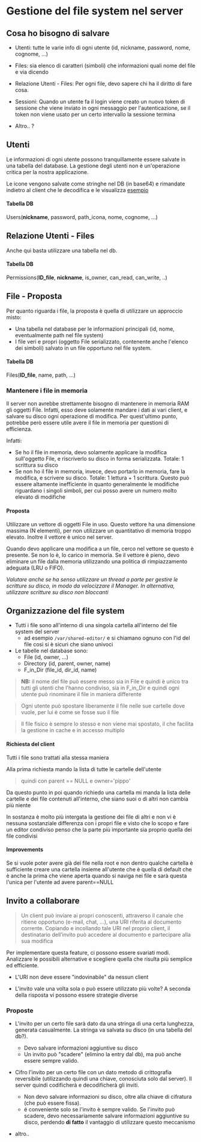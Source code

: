 # Gestione del file system nel server

## Cosa ho bisogno di salvare

- Utenti: tutte le varie info di ogni utente (id, nickname, password, nome, cognome, ...)
- Files: sia elenco di caratteri (simboli) che informazioni quali nome del file e via dicendo
- Relazione Utenti - Files: Per ogni file, devo sapere chi ha il diritto di fare cosa.
- Sessioni: Quando un utente fa il login viene creato un nuovo token di sessione che viene inviato in ogni messaggio per l'autenticazione, se il token non viene usato per un certo intervallo la sessione termina

- Altro.. ?

## Utenti

Le informazioni di ogni utente possono tranquillamente essere salvate in una tabella del database. La gestione degli utenti non è un'operazione critica per la nostra applicazione.

Le icone vengono salvate come stringhe nel DB (in base64) e rimandate indietro al client che le decodifica e le visualizza
[esempio](https://stackoverflow.com/questions/27854979/how-to-load-base64-image-data-from-json-in-qt)

#### Tabella DB

Users(__nickname__, password, path_icona, nome, cognome, ...)



## Relazione Utenti - Files

Anche qui basta utilizzare una tabella nel db.

#### Tabella DB

Permissions(__ID_file__, __nickname__, is_owner, can_read, can_write, ..)



## File - Proposta

Per quanto riguarda i file, la proposta è quella di utilizzare un approccio misto:

- Una tabella nel database per le informazioni principali (id, nome, eventualmente path nel file system)
- I file veri e propri (oggetto File serializzato, contenente anche l'elenco dei simboli) salvato in un file opportuno nel file system. 

#### Tabella DB

Files(__ID_file__, name, path, ...)

### Mantenere i file in memoria

Il server non avrebbe strettamente bisogno di mantenere in memoria RAM gli oggetti File. Infatti, esso deve solamente mandare i dati ai vari client, e salvare su disco ogni operazione di modifica. Per quest'ultimo punto, potrebbe però essere utile avere il file in memoria per questioni di efficienza.

Infatti:

- Se ho il file in memoria, devo solamente applicare la modifica sull'oggetto File, e riscriverlo su disco in forma serializzata. Totale: 1 scrittura su disco
- Se non ho il file in memoria, invece, devo portarlo in memoria, fare la modifica, e scrivere su disco. Totale: 1 lettura + 1 scrittura. Questo può essere altamente inefficiente in quanto generalmente le modifiche riguardano i singoli simboli, per cui posso avere un numero molto elevato di modifiche

#### Proposta

Utilizzare un vettore di oggetti File in uso. Questo vettore ha una dimensione massima (N elementi), per non utilizzare un quantitativo di memoria troppo elevato. Inoltre il vettore è unico nel server. 

Quando devo applicare una modifica a un file, cerco nel vettore se questo è presente. Se non lo è, lo carico in memoria. Se il vettore è pieno, devo eliminare un file dalla memoria utilizzando una politica di rimpiazzamento adeguata (LRU o FIFO).

_Valutare anche se ha senso utilizzare un thread a parte per gestire le scritture su disco, in modo da velocizzare il Manager. In alternativa, utilizzare scritture su disco non bloccanti_

## Organizzazione del file system

- Tutti i file sono all'interno di una singola cartella all'interno del file system del server
  - ad esempio `/var/shared-editor/` e si chiamano ognuno con l'id del file così si è sicuri che siano univoci
- Le tabelle nel database sono:
  - File (id, owner, ...)
  - Directory (id, parent, owner, name)
  - F_in_Dir (file_id, dir_id, name)

> **NB:** il nome del file può essere messo sia in File e quindi è unico tra tutti gli utenti che l'hanno condiviso, sia in F_in_Dir e quindi ogni utente può rinominare il file in maniera differente

> Ogni utente può spostare liberamente il file nelle sue cartelle dove vuole, per lui è come se fosse suo il file

> Il file fisico è sempre lo stesso e non viene mai spostato, il che facilita la gestione in cache e in accesso multiplo

#### Richiesta del client

Tutti i file sono trattati alla stessa maniera

Alla prima richiesta mando la lista di tutte le cartelle dell'utente

> quindi con parent == NULL e owner='pippo'

Da questo punto in poi quando richiedo una cartella mi manda la lista delle cartelle e dei file contenuti all'interno, che siano suoi o di altri non cambia più niente

In sostanza è molto più intergata la gestione dei file di altri e non vi è nessuna sostanziale differenza con i propri file e visto che lo scopo e fare un editor condiviso penso che la parte più importante sia proprio quella dei file condivisi

#### Improvements

Se si vuole poter avere già dei file nella root e non dentro qualche cartella è sufficiente creare una cartella insieme all'utente che è quella di default che è anche la prima che viene aperta quando si naviga nei file e sarà questa l'unica per l'utente ad avere parent==NULL

## Invito a collaborare

> Un client può inviare ai propri conoscenti, attraverso il canale che ritiene opportuno (e-mail,
chat, …), una URI riferita al documento corrente. Copiando e incollando tale URI nel proprio
client, il destinatario dell’invito può accedere al documento e partecipare alla sua modifica

Per implementare questa feature, ci possono essere svariati modi. Analizzare le possibili alternative e scegliere quella che risulta più semplice ed efficiente.

- L'URI non deve essere "indovinabile" da nessun client

- L'invito vale una volta sola o può essere utilizzato più volte? A seconda della risposta vi possono essere strategie diverse

### Proposte

- L'invito per un certo file sarà dato da una stringa di una certa lunghezza, generata casualmente. La stringa va salvata su disco (in una tabella del db?).

  - Devo salvare informazioni aggiuntive su disco
  - Un invito può "scadere" (elimino la entry dal db), ma può anche essere sempre valido.

  

- Cifro l'invito per un certo file con un dato metodo di crittografia reversibile (utilizzando quindi una chiave, conosciuta solo dal server). Il server quindi codificherà e decodificherà gli inviti.

  - Non devo salvare informazioni su disco, oltre alla chiave di cifratura (che può essere fissa).
  - é conveniente solo se l'invito è sempre valido. Se l'invito può scadere, devo necessariamente salvare informazioni aggiuntive su disco, perdendo **di fatto** il vantaggio di utilizzare questo meccanismo
  


- altro..
